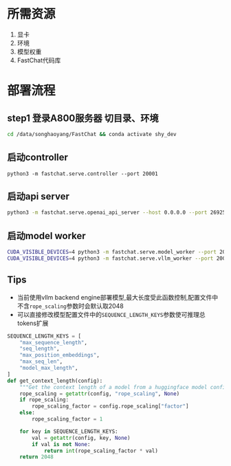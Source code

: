 # 所需资源
1. 显卡
2. 环境
3. 模型权重
4. FastChat代码库

# 部署流程
## step1 登录A800服务器 切目录、环境
```sh
cd /data/songhaoyang/FastChat && conda activate shy_dev
```
## 启动controller
```
python3 -m fastchat.serve.controller --port 20001
```
## 启动api server
```sh
python3 -m fastchat.serve.openai_api_server --host 0.0.0.0 --port 26925 --controller-address http://localhost:20001
```
## 启动model worker
```sh
CUDA_VISIBLE_DEVICES=4 python3 -m fastchat.serve.model_worker --port 20002 --worker-address http://localhost:20002 --model-names Baichuan2-7B-Chat --model-path /home/songhaoyang/.cache/modelscope/hub/baichuan-inc/Baichuan2-7B-Chat/ --controller-address http://localhost:20001
CUDA_VISIBLE_DEVICES=4 python3 -m fastchat.serve.vllm_worker --port 20003 --worker-address http://localhost:20003 --model-names Qwen-14B-Chat --model-path /home/songhaoyang/.cache/modelscope/hub/qwen/Qwen-14B-Chat/ --controller-address http://localhost:20001 --gpu-memory-utilization 0.625
```
## Tips
- 当前使用vllm backend engine部署模型,最大长度受此函数控制,配置文件中不含`rope_scaling`参数时会默认取2048
- 可以直接修改模型配置文件中的`SEQUENCE_LENGTH_KEYS`参数使可推理总tokens扩展
```python
SEQUENCE_LENGTH_KEYS = [
    "max_sequence_length",
    "seq_length",
    "max_position_embeddings",
    "max_seq_len",
    "model_max_length",
]
def get_context_length(config):
    """Get the context length of a model from a huggingface model config."""
    rope_scaling = getattr(config, "rope_scaling", None)
    if rope_scaling:
        rope_scaling_factor = config.rope_scaling["factor"]
    else:
        rope_scaling_factor = 1

    for key in SEQUENCE_LENGTH_KEYS:
        val = getattr(config, key, None)
        if val is not None:
            return int(rope_scaling_factor * val)
    return 2048
```

